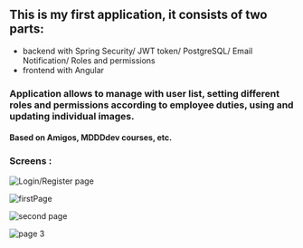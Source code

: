 ## This is my **first** application, it consists of two parts: 
* backend with Spring Security/ JWT token/ PostgreSQL/ Email Notification/ Roles and permissions
* frontend with Angular
### Application allows to manage with user list, setting different roles and permissions according to employee duties, using and updating individual images.
#### Based on Amigos, MDDDdev courses, etc. 

### Screens :

![Login/Register page](https://user-images.githubusercontent.com/80005666/127871452-8e2e0060-7942-47ea-b404-a4e96a79bd3d.jpg)

![firstPage](https://user-images.githubusercontent.com/80005666/127871894-8ec0f596-1ac4-437e-a959-eb81e1402039.jpg)

![second page](https://user-images.githubusercontent.com/80005666/127871944-0c93ffca-8594-4711-8408-92522d3360f9.jpg)

![page 3](https://user-images.githubusercontent.com/80005666/127871991-8d68e452-b575-40b7-8c19-f60152d8373c.jpg)
